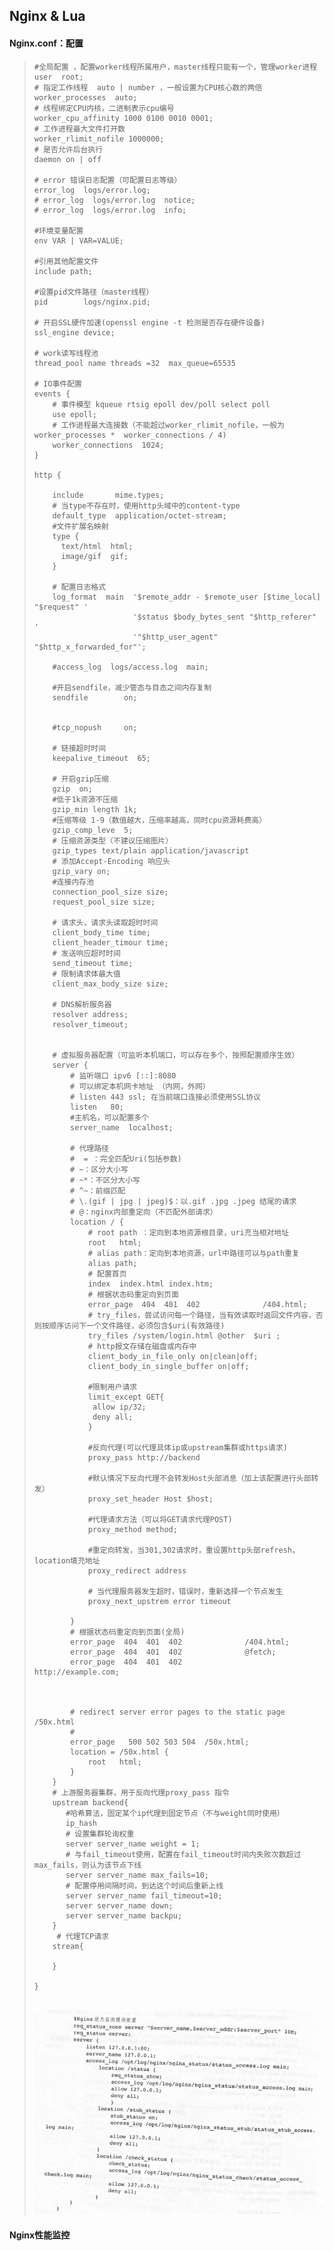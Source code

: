 ## Nginx & Lua

#### 	**Nginx.conf：配置**

> ~~~shell
> #全局配置 ，配置worker线程所属用户，master线程只能有一个，管理worker进程
> user  root;
> # 指定工作线程  auto | number ，一般设置为CPU核心数的两倍
> worker_processes  auto;
> # 线程绑定CPU内核，二进制表示cpu编号
> worker_cpu_affinity 1000 0100 0010 0001;
> # 工作进程最大文件打开数
> worker_rlimit_nofile 1000000;
> # 是否允许后台执行
> daemon on | off
> 
> # error 错误日志配置（可配置日志等级）
> error_log  logs/error.log;
> # error_log  logs/error.log  notice;
> # error_log  logs/error.log  info;
> 
> #环境变量配置
> env VAR | VAR=VALUE;
> 
> #引用其他配置文件
> include path;
> 
> #设置pid文件路径（master线程）
> pid        logs/nginx.pid;
> 
> # 开启SSL硬件加速(openssl engine -t 检测是否存在硬件设备)
> ssl_engine device;
> 
> # work读写线程池
> thread_pool name threads =32  max_queue=65535
> 
> # IO事件配置
> events {
>     # 事件模型 kqueue rtsig epoll dev/poll select poll
>     use epoll;
>     # 工作进程最大连接数（不能超过worker_rlimit_nofile，一般为 worker_processes *  worker_connections / 4)
>     worker_connections  1024;
> }
> 
> http {
> 
>     include       mime.types;
>     # 当type不存在时，使用http头域中的content-type
>     default_type  application/octet-stream;
>     #文件扩展名映射
>     type {
>       text/html  html;
>       image/gif  gif;
>     }
>     
>     # 配置日志格式
>     log_format  main  '$remote_addr - $remote_user [$time_local] "$request" '
>                       '$status $body_bytes_sent "$http_referer" '
>                       '"$http_user_agent" "$http_x_forwarded_for"';
> 
>     #access_log  logs/access.log  main;
> 
>     #开启sendfile，减少管态与目态之间内存复制
>     sendfile        on;
>    
>    
>     #tcp_nopush     on;
> 
>     # 链接超时时间
>     keepalive_timeout  65;
>     
>     # 开启gzip压缩
>     gzip  on;
>     #低于1k资源不压缩
>     gzip_min length 1k;
>     #压缩等级 1-9（数值越大，压缩率越高，同时cpu资源耗费高）
>     gzip_comp_leve  5;
>     # 压缩资源类型（不建议压缩图片）
>     gzip_types text/plain application/javascript 
>     # 添加Accept-Encoding 响应头
>     gzip_vary on;
>     #连接内存池
>     connection_pool_size size;
>     request_pool_size size;
>     
>     # 请求头，请求头读取超时时间
>     client_body_time time;
>     client_header_timour time;
>     # 发送响应超时时间
>     send_timeout time;
>     # 限制请求体最大值
>     client_max_body_size size;
> 
>     # DNS解析服务器
>     resolver address;
>     resolver_timeout;
>     
>     
>     # 虚拟服务器配置（可监听本机端口，可以存在多个，按照配置顺序生效）
>     server {
>         # 监听端口 ipv6 [::]:8080
>         # 可以绑定本机网卡地址 （内网，外网）
>         # listen 443 ssl; 在当前端口连接必须使用SSL协议
>         listen   80;
>         #主机名，可以配置多个
>         server_name  localhost;
> 
>         # 代理路径
>         #  = ：完全匹配Uri(包括参数)
>         # ~：区分大小写
>         # ~*：不区分大小写
>         # ^~：前缀匹配
>         # \.(gif | jpg | jpeg)$：以.gif .jpg .jpeg 结尾的请求
>         # @：nginx内部重定向（不匹配外部请求）
>         location / {
>             # root path ：定向到本地资源根目录，uri充当相对地址
>             root   html;
>             # alias path：定向到本地资源，url中路径可以与path重复
>             alias path;
>             # 配置首页
>             index  index.html index.htm;
>             # 根据状态码重定向到页面
>             error_page  404  401  402              /404.html;
>             # try_files，尝试访问每一个路径，当有效读取时返回文件内容，否则按顺序访问下一个文件路径，必须包含$uri(有效路径)
>             try_files /system/login.html @other  $uri ;
>             # http报文存储在磁盘或内存中
>             client_body_in_file_only on|clean|off;
>             client_body_in_single_buffer on|off;
>             
>             #限制用户请求
>             limit_except GET{
>              allow ip/32;
>              deny all;
>             }
>             
>             #反向代理(可以代理具体ip或upstream集群或https请求)
>             proxy_pass http://backend
>             
>             #默认情况下反向代理不会转发Host头部消息（加上该配置进行头部转发）
>             proxy_set_header Host $host;
>           
>             #代理请求方法（可以将GET请求代理POST)
>             proxy_method method;
>             
>             #重定向转发，当301,302请求时，重设置http头部refresh，location填充地址
>             proxy_redirect address
>             
>             # 当代理服务器发生超时，错误时，重新选择一个节点发生
>             proxy_next_upstrem error timeout 
>            
>         }
>         # 根据状态码重定向到页面(全局)
>         error_page  404  401  402              /404.html;
>         error_page  404  401  402              @fetch;
>         error_page  404  401  402              http://example.com;
>         
>         
> 
>         # redirect server error pages to the static page /50x.html
>         #
>         error_page   500 502 503 504  /50x.html;
>         location = /50x.html {
>             root   html;
>         }
>     }
>     # 上游服务器集群，用于反向代理proxy_pass 指令
>     upstream backend{
>        #哈希算法，固定某个ip代理到固定节点（不与weight同时使用）
>        ip_hash
>        # 设置集群轮询权重
>        server server_name weight = 1;
>        # 与fail_timeout使用，配置在fail_timeout时间内失败次数超过max_fails，则认为该节点下线
>        server server_name max_fails=10;
>        # 配置停用间隔时间，到达这个时间后重新上线
>        server server_name fail_timeout=10;
>        server server_name down;
>        server server_name backpu;
>     }
>      # 代理TCP请求
>     stream{
>        
>     }
>     
> }
> 
> 
> ~~~
>
> ![image-20230525120130535](image-20230525120130535.png) 

#### **Nginx性能监控**

> 


